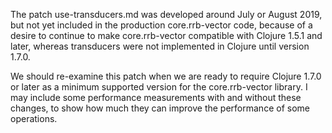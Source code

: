 The patch use-transducers.md was developed around July or August 2019,
but not yet included in the production core.rrb-vector code, because
of a desire to continue to make core.rrb-vector compatible with
Clojure 1.5.1 and later, whereas transducers were not implemented in
Clojure until version 1.7.0.

We should re-examine this patch when we are ready to require Clojure
1.7.0 or later as a minimum supported version for the core.rrb-vector
library.  I may include some performance measurements with and without
these changes, to show how much they can improve the performance of
some operations.
